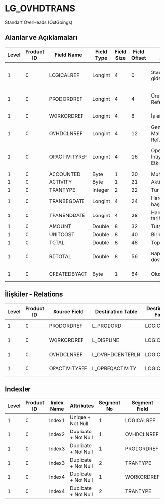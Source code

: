 # LG_OVHDTRANS

Standart OverHeads (OutGoings)

## Alanlar ve Açıklamaları

| Level | Product ID | Field Name | Field Type | Field Size | Field Offset | Türkçe Açıklama | Expression |
| ----- | ---------- | ---------- | ---------- | ---------- | ------------ | --------------- | ---------- |
| 1 | 0 | LOGICALREF | Longint | 4 | 0 | Standart genel gider log. Ref. | Standart OverHead Logical Reference |
| 1 | 0 | PRODORDREF | Longint | 4 | 4 | Üretim Emri Referansı | Production Order Reference |
| 1 | 0 | WORKORDREF | Longint | 4 | 8 | İş emirleri ref. | Work Ordr Reference |
| 1 | 0 | OVHDCLNREF | Longint | 4 | 12 | Genel gider - Malzeme satırı Ref. | Overhead Item Line Reference |
| 1 | 0 | OPACTIVITYREF | Longint | 4 | 16 | Operasyon İhtiyaçları Etkinliği Ref. | Operation Requirements Activity Reference |
| 1 | 0 | ACCOUNTED | Byte | 1 | 20 | Muhasebeleşmiş | Accounted |
| 1 | 0 | ACTIVITY | Byte | 1 | 21 | Aktivite | Activity |
| 1 | 0 | TRANTYPE | Integer | 2 | 22 | Tür | Type |
| 1 | 0 | TRANBEGDATE | Longint | 4 | 24 | Hareket başlangıç tarihi | Transaction Begin Date |
| 1 | 0 | TRANENDDATE | Longint | 4 | 28 | Hareket bitiş tarihi | Transaction End Date |
| 1 | 0 | AMOUNT | Double | 8 | 32 | Tutar | Amount |
| 1 | 0 | UNITCOST | Double | 8 | 40 | Birim maliyeti | Unit Cost |
| 1 | 0 | TOTAL | Double | 8 | 48 | Toplam | Total |
| 1 | 0 | RDTOTAL | Double | 8 | 56 | Raporlama dövizi - Toplam | Reporting Currency - Total |
| 1 | 0 | CREATEDBYACT | Byte | 1 | 64 | Oluşturan | Created By Actual |

## İlişkiler - Relations

| Level | Product ID | Source Field | Destination Table | Destination Field | Relation Type | Extra Condition |
| ----- | ---------- | ------------ | ---------------- | ---------------- | ------------- | --------------- |
| 1 | 0 | PRODORDREF | L_PRODORD | LOGICALREF | one-to-one |  |
| 1 | 0 | WORKORDREF | L_DISPLINE | LOGICALREF | one-to-one |  |
| 1 | 0 | OVHDCLNREF | L_OVRHDCENTERLN | LOGICALREF | one-to-one |  |
| 1 | 0 | OPACTIVITYREF | L_OPREQACTIVITY | LOGICALREF | one-to-one |  |

## Indexler

| Level | Product ID | Index Name | Attributes | Segment No | Segment Field | Sense |
| ----- | ---------- | ---------- | ---------- | ---------- | ------------- | ----- |
| 1 | 0 | Index1 | Unique + Not Null | 1 | LOGICALREF | Ascending |
| 1 | 0 | Index2 | Duplicate + Not Null | 1 | OVHDCLNREF | Ascending |
| 1 | 0 | Index3 | Duplicate + Not Null | 1 | PRODORDREF | Ascending |
| 1 | 0 | Index3 | Duplicate + Not Null | 2 | TRANTYPE | Ascending |
| 1 | 0 | Index4 | Duplicate + Not Null | 1 | WORKORDREF | Ascending |
| 1 | 0 | Index4 | Duplicate + Not Null | 2 | TRANTYPE | Ascending |
